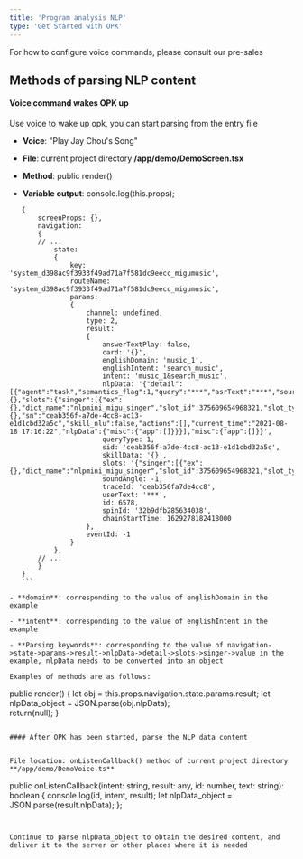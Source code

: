 ```yaml
---
title: 'Program analysis NLP'
type: 'Get Started with OPK'
---
```


For how to configure voice commands, please consult our pre-sales

## Methods of parsing NLP content

#### Voice command wakes OPK up 

Use voice to wake up opk, you can start parsing from the entry file

- **Voice**: "Play Jay Chou's Song"

- **File**: current project directory  **/app/demo/DemoScreen.tsx**

- **Method**: public render()

- **Variable output**: console.log(this.props);

 ```
    {
        screenProps: {},
        navigation:
        {
        // ...
            state:
            {
                key: 'system_d398ac9f3933f49ad71a7f581dc9eecc_migumusic',
                routeName: 'system_d398ac9f3933f49ad71a7f581dc9eecc_migumusic',
                params:
                {
                    channel: undefined,
                    type: 2,
                    result:
                    {
                        answerTextPlay: false,
                        card: '{}',
                        englishDomain: 'music_1',
                        englishIntent: 'search_music',
                        intent: 'music_1&search_music',
                        nlpData: '{"detail":[{"agent":"task","semantics_flag":1,"query":"***","asrText":"***","source":"OrionRuleBasedGrammar","intent":"search_music","english_domain":"music_1","debug_info":{},"slots":{"singer":[{"ex":{},"dict_name":"nlpmini_migu_singer","slot_id":375609654968321,"slot_type":"NORMAL","text":"***","value":"***"}]},"cmd_dispatch_level":"1","domain":"music_1","skill_response":{},"sn":"ceab356f-a7de-4cc8-ac13-e1d1cbd32a5c","skill_nlu":false,"actions":[],"current_time":"2021-08-18 17:16:22","nlpData":{"misc":{"app":[]}}}],"misc":{"app":[]}}',
                        queryType: 1,
                        sid: 'ceab356f-a7de-4cc8-ac13-e1d1cbd32a5c',
                        skillData: '{}',
                        slots: '{"singer":[{"ex":{},"dict_name":"nlpmini_migu_singer","slot_id":375609654968321,"slot_type":"NORMAL","text":"***","value":"***"}]}',
                        soundAngle: -1,
                        traceId: 'ceab356fa7de4cc8',
                        userText: '***',
                        id: 6578,
                        spinId: '32b9dfb285634038',
                        chainStartTime: 1629278182418000
                    },
                    eventId: -1
                }
            },
        // ...
        }
    }
    ```

- **domain**: corresponding to the value of englishDomain in the example

- **intent**: corresponding to the value of englishIntent in the example

- **Parsing keywords**: corresponding to the value of navigation->state->params->result->nlpData->detail->slots->singer->value in the example, nlpData needs to be converted into an object

Examples of methods are as follows:
```
public render() {
      let obj = this.props.navigation.state.params.result;
      let nlpData_object = JSON.parse(obj.nlpData);    
      return(null);
}
```

#### After OPK has been started, parse the NLP data content


File location: onListenCallback() method of current project directory  **/app/demo/DemoVoice.ts**

```
public onListenCallback(intent: string, result: any, id: number, text: string): boolean {
    console.log(id, intent, result);
    let nlpData_object = JSON.parse(result.nlpData); 
};
```


Continue to parse nlpData_object to obtain the desired content, and deliver it to the server or other places where it is needed
